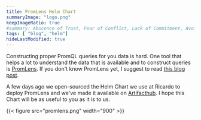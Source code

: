 ```yaml
---
title: PromLens Helm Chart
summaryImage: "logo.png"
keepImageRatio: true
#summary: Abscence of Trust, Fear of Conflict, Lack of Commitment, Avoidance of Accountability & Inattention to Results.
tags: [ "blog", "helm"]
hideLastModified: true
---
```


Constructing proper PromQL queries for you data is hard. One tool that helps a lot to understand the data that is available and to construct queries is [PromLens](https://promlens.com). If you don't know PromLens yet, I suggest to read [this blog post](https://promlabs.com/blog/2020/10/19/showcasing-promlens-0.10.0).

A few days ago we open-sourced the Helm Chart we use at Ricardo to deploy PromLens and we've made it available on [Artifacthub](https://artifacthub.io/packages/helm/ricardo/promlens). I hope this Chart will be as useful to you as it is to us.

{{< figure src="promlens.png" width="900" >}}
